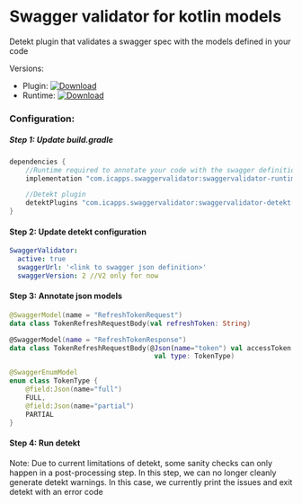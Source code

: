 # Swagger validator for kotlin models
Detekt plugin that validates a swagger spec with the models defined in your code

Versions:
* Plugin: [![Download](https://api.bintray.com/packages/icapps/maven/swaggervalidator-detekt/images/download.svg) ](https://bintray.com/icapps/maven/swaggervalidator-detekt/_latestVersion)
* Runtime: [ ![Download](https://api.bintray.com/packages/icapps/maven/swaggervalidator-runtime/images/download.svg) ](https://bintray.com/icapps/maven/swaggervalidator-runtime/_latestVersion)

### Configuration:
##### Step 1: Update build.gradle
```groovy
dependencies {
    //Runtime required to annotate your code with the swagger definitions
    implementation "com.icapps.swaggervalidator:swaggervalidator-runtime:${swaggerValidatorRuntimeVersion}"

    //Detekt plugin
    detektPlugins "com.icapps.swaggervalidator:swaggervalidator-detekt:${swaggerValidatorVersion}"
}
```

#### Step 2: Update detekt configuration
```yaml
SwaggerValidator:
  active: true
  swaggerUrl: '<link to swagger json definition>'
  swaggerVersion: 2 //V2 only for now
```

#### Step 3: Annotate json models
```kotlin
@SwaggerModel(name = "RefreshTokenRequest")
data class TokenRefreshRequestBody(val refreshToken: String)

@SwaggerModel(name = "RefreshTokenResponse")
data class TokenRefreshRequestBody(@Json(name="token") val accessToken: String,
                                    val type: TokenType)

@SwaggerEnumModel
enum class TokenType {
    @field:Json(name="full")
    FULL,
    @field:Json(name="partial")
    PARTIAL
}
```

#### Step 4: Run detekt
Note: Due to current limitations of detekt, some sanity checks can only happen in a post-processing step. In this step,
we can no longer cleanly generate detekt warnings. In this case, we currently print the issues and exit detekt with an error code